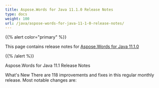 ```yaml
---
title: Aspose.Words for Java 11.1.0 Release Notes
type: docs
weight: 100
url: /java/aspose-words-for-java-11-1-0-release-notes/
---
```


{{% alert color="primary" %}} 

This page contains release notes for [Aspose.Words for Java 11.1.0](http://www.aspose.com/downloads/words/java/new-releases/aspose.words-for-java-11.1.0/)

{{% /alert %}} 

Aspose.Words for Java 11.1 Release Notes

What's New 
There are 118 improvements and fixes in this regular monthly release. Most notable changes are: 

